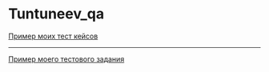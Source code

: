# Tuntuneev_qa
[Пример моих тест кейсов](https://docs.google.com/spreadsheets/d/11mDQ8fng3hWsTSafycvlSMNgk1UVeZGB0XyhW1ZXums/edit?usp=sharing)

---

[Пример моего тестового задания](https://docs.google.com/spreadsheets/d/1L6QZxzZ8E3fVYcb9UUKsehrz41Qv4_NXI9TN4TSJllc/edit?usp=sharing)
